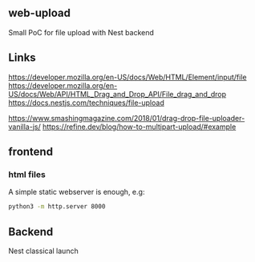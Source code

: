 ## web-upload

Small PoC for file upload with Nest backend

## Links

https://developer.mozilla.org/en-US/docs/Web/HTML/Element/input/file
https://developer.mozilla.org/en-US/docs/Web/API/HTML_Drag_and_Drop_API/File_drag_and_drop
https://docs.nestjs.com/techniques/file-upload

https://www.smashingmagazine.com/2018/01/drag-drop-file-uploader-vanilla-js/
https://refine.dev/blog/how-to-multipart-upload/#example


## frontend

### html files

A simple static webserver is enough, e.g:

```bash
python3 -m http.server 8000
```

## Backend

Nest classical launch

